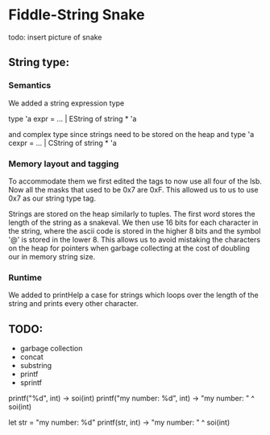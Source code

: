 # Fiddle-String Snake
todo: insert picture of snake

## String type:

### Semantics
We added a string expression type

type 'a expr =
  ...
| EString of string * 'a

and complex type since strings need to be stored on the heap
and type 'a cexpr =
  ...
| CString of string * 'a

### Memory layout and tagging

To accommodate them we first edited the tags to now use all four of the lsb.
Now all the masks that used to be 0x7 are 0xF.
This allowed us to us to use 0x7 as our string type tag.

Strings are stored on the heap similarly to tuples.
The first word stores the length of the string as a snakeval.
We then use 16 bits for each character in the string, where the ascii code is stored in the
higher 8 bits and the symbol '@' is stored in the lower 8.
This allows us to avoid mistaking the characters on the heap for pointers when garbage collecting
at the cost of doubling our in memory string size.

### Runtime

We added to printHelp a case for strings which loops over the length of the string and prints
every other character.

## TODO: 
- garbage collection
- concat
- substring
- printf
- sprintf

printf("%d", int) -> soi(int) 
printf("my number: %d", int) -> "my number: " ^ soi(int)

let str = "my number: %d"
printf(str, int) -> "my number: " ^ soi(int)

